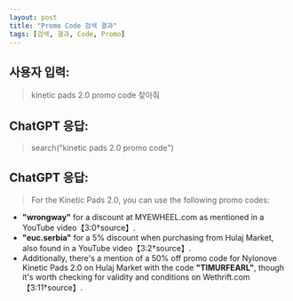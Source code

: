 ```yaml
---
layout: post
title: "Promo Code 검색 결과"
tags: [검색, 결과, Code, Promo]
---
```


## 사용자 입력:
> kinetic pads 2.0 promo code 찾아줘

## ChatGPT 응답:
> search("kinetic pads 2.0 promo code")

## ChatGPT 응답:
> For the Kinetic Pads 2.0, you can use the following promo codes:

- **"wrongway"** for a discount at MYEWHEEL.com as mentioned in a YouTube video【3:0†source】.
- **"euc.serbia"** for a 5% discount when purchasing from Hulaj Market, also found in a YouTube video【3:2†source】.
- Additionally, there's a mention of a 50% off promo code for Nylonove Kinetic Pads 2.0 on Hulaj Market with the code **"TIMURFEARL"**, though it's worth checking for validity and conditions on Wethrift.com【3:11†source】.

